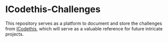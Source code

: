 # ICodethis-Challenges
This repository serves as a platform to document and store the challenges from [ICodethis](https://www.icodethis.com), which will serve as a valuable reference for future intricate projects.
